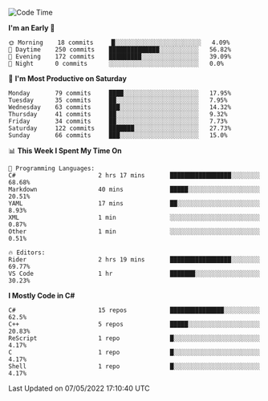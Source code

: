 <!--START_SECTION:waka-->
![Code Time](http://img.shields.io/badge/Code%20Time-778%20hrs%2017%20mins-blue)

**I'm an Early 🐤** 

```text
🌞 Morning    18 commits     █░░░░░░░░░░░░░░░░░░░░░░░░   4.09% 
🌆 Daytime    250 commits    ██████████████░░░░░░░░░░░   56.82% 
🌃 Evening    172 commits    █████████░░░░░░░░░░░░░░░░   39.09% 
🌙 Night      0 commits      ░░░░░░░░░░░░░░░░░░░░░░░░░   0.0%

```
📅 **I'm Most Productive on Saturday** 

```text
Monday       79 commits     ████░░░░░░░░░░░░░░░░░░░░░   17.95% 
Tuesday      35 commits     ██░░░░░░░░░░░░░░░░░░░░░░░   7.95% 
Wednesday    63 commits     ███░░░░░░░░░░░░░░░░░░░░░░   14.32% 
Thursday     41 commits     ██░░░░░░░░░░░░░░░░░░░░░░░   9.32% 
Friday       34 commits     ██░░░░░░░░░░░░░░░░░░░░░░░   7.73% 
Saturday     122 commits    ███████░░░░░░░░░░░░░░░░░░   27.73% 
Sunday       66 commits     ███░░░░░░░░░░░░░░░░░░░░░░   15.0%

```


📊 **This Week I Spent My Time On** 

```text
💬 Programming Languages: 
C#                       2 hrs 17 mins       █████████████████░░░░░░░░   68.68% 
Markdown                 40 mins             █████░░░░░░░░░░░░░░░░░░░░   20.51% 
YAML                     17 mins             ██░░░░░░░░░░░░░░░░░░░░░░░   8.93% 
XML                      1 min               ░░░░░░░░░░░░░░░░░░░░░░░░░   0.87% 
Other                    1 min               ░░░░░░░░░░░░░░░░░░░░░░░░░   0.51%

🔥 Editors: 
Rider                    2 hrs 19 mins       █████████████████░░░░░░░░   69.77% 
VS Code                  1 hr                ███████░░░░░░░░░░░░░░░░░░   30.23%

```

**I Mostly Code in C#** 

```text
C#                       15 repos            ███████████████░░░░░░░░░░   62.5% 
C++                      5 repos             █████░░░░░░░░░░░░░░░░░░░░   20.83% 
ReScript                 1 repo              █░░░░░░░░░░░░░░░░░░░░░░░░   4.17% 
C                        1 repo              █░░░░░░░░░░░░░░░░░░░░░░░░   4.17% 
Shell                    1 repo              █░░░░░░░░░░░░░░░░░░░░░░░░   4.17%

```



 Last Updated on 07/05/2022 17:10:40 UTC
<!--END_SECTION:waka-->
